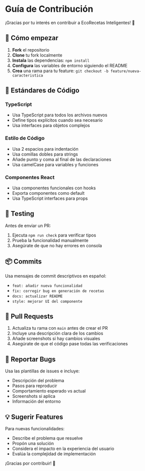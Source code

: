 
# Guía de Contribución

¡Gracias por tu interés en contribuir a EcoRecetas Inteligentes! 🎉

## 🚀 Cómo empezar

1. **Fork** el repositorio
2. **Clone** tu fork localmente
3. **Instala** las dependencias: `npm install`
4. **Configura** las variables de entorno siguiendo el README
5. **Crea** una rama para tu feature: `git checkout -b feature/nueva-caracteristica`

## 📝 Estándares de Código

### TypeScript
- Usa TypeScript para todos los archivos nuevos
- Define tipos explícitos cuando sea necesario
- Usa interfaces para objetos complejos

### Estilo de Código
- Usa 2 espacios para indentación
- Usa comillas dobles para strings
- Añade punto y coma al final de las declaraciones
- Usa camelCase para variables y funciones

### Componentes React
- Usa componentes funcionales con hooks
- Exporta componentes como default
- Usa TypeScript interfaces para props

## 🧪 Testing

Antes de enviar un PR:
1. Ejecuta `npm run check` para verificar tipos
2. Prueba la funcionalidad manualmente
3. Asegúrate de que no hay errores en consola

## 📦 Commits

Usa mensajes de commit descriptivos en español:
- `feat: añadir nueva funcionalidad`
- `fix: corregir bug en generación de recetas`
- `docs: actualizar README`
- `style: mejorar UI del componente`

## 🔄 Pull Requests

1. Actualiza tu rama con `main` antes de crear el PR
2. Incluye una descripción clara de los cambios
3. Añade screenshots si hay cambios visuales
4. Asegúrate de que el código pase todas las verificaciones

## 🐛 Reportar Bugs

Usa las plantillas de issues e incluye:
- Descripción del problema
- Pasos para reproducir
- Comportamiento esperado vs actual
- Screenshots si aplica
- Información del entorno

## 💡 Sugerir Features

Para nuevas funcionalidades:
- Describe el problema que resuelve
- Propón una solución
- Considera el impacto en la experiencia del usuario
- Evalúa la complejidad de implementación

¡Gracias por contribuir! 🙌
